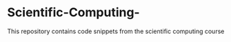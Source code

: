 # Scientific-Computing-
This repository contains code snippets from the scientific computing course
